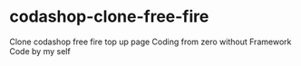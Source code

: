 # codashop-clone-free-fire
Clone codashop free fire top up page
Coding from zero without Framework
Code by my self
